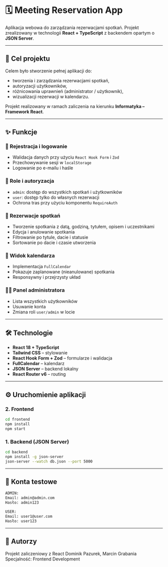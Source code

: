 # 🗓️ Meeting Reservation App

Aplikacja webowa do zarządzania rezerwacjami spotkań. Projekt zrealizowany w technologii **React + TypeScript** z backendem opartym o **JSON Server**.

---

## 🎯 Cel projektu

Celem było stworzenie pełnej aplikacji do:

- tworzenia i zarządzania rezerwacjami spotkań,
- autoryzacji użytkowników,
- różnicowania uprawnień (administrator / użytkownik),
- wizualizacji rezerwacji w kalendarzu.

Projekt realizowany w ramach zaliczenia na kierunku **Informatyka – Framework React**.

---

## ✨ Funkcje

### 👥 Rejestracja i logowanie

- Walidacja danych przy użyciu `React Hook Form` i `Zod`
- Przechowywanie sesji w `localStorage`
- Logowanie po e-mailu i haśle

### 🔐 Role i autoryzacja

- `admin`: dostęp do wszystkich spotkań i użytkowników
- `user`: dostęp tylko do własnych rezerwacji
- Ochrona tras przy użyciu komponentu `RequireAuth`

### 📅 Rezerwacje spotkań

- Tworzenie spotkania z datą, godziną, tytułem, opisem i uczestnikami
- Edycja i anulowanie spotkania
- Filtrowanie po tytule, dacie i statusie
- Sortowanie po dacie i czasie utworzenia

### 📆 Widok kalendarza

- Implementacja `FullCalendar`
- Pokazuje zaplanowane (nieanulowane) spotkania
- Responsywny i przejrzysty układ

### 🧑‍💼 Panel administratora

- Lista wszystkich użytkowników
- Usuwanie konta
- Zmiana roli `user/admin` w locie

---

## 🛠️ Technologie

- **React 18 + TypeScript**
- **Tailwind CSS** – stylowanie
- **React Hook Form + Zod** – formularze i walidacja
- **FullCalendar** – kalendarz
- **JSON Server** – backend lokalny
- **React Router v6** – routing

---

## ⚙️ Uruchomienie aplikacji

### 2. Frontend

```bash
cd frontend
npm install
npm start
```

### 1. Backend (JSON Server)

```bash
cd backend
npm install -g json-server
json-server --watch db.json --port 5000
```

---

## 🧪 Konta testowe

```bash
ADMIN:
Email: admin@admin.com
Hasło: admin123

USER:
Email: user1@user.com
Hasło: user123
```

---

## 📌 Autorzy

Projekt zaliczeniowy z React
Dominik Pazurek, Marcin Grabania
Specjalność: Frontend Development
